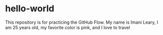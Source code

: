 # hello-world
This repository is for practicing the GitHub Flow.
My name is Imani Leary,
I am 25 years old,
my favorite color is pink,
and I love to travel
